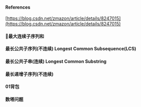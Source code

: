 #### References

[https://blog.csdn.net/zmazon/article/details/8247015](https://blog.csdn.net/zmazon/article/details/8247015)

#### 最大连续子序列和

#### 最长公共子序列(不连续) Longest Common Subsequence(LCS)

#### 最长公共子串(连续) Longest Common Substring

#### 最长递增子序列(不连续)

#### 01背包

#### 数塔问题